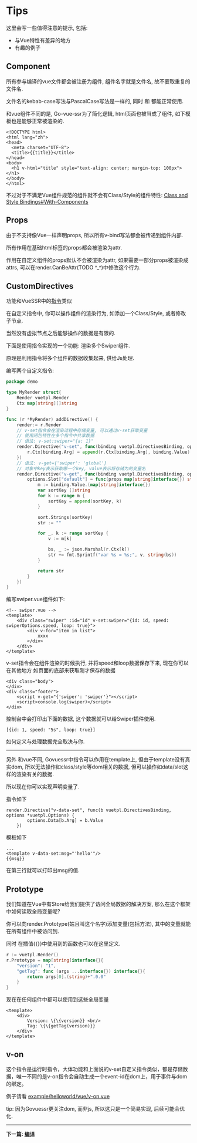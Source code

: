 # Tips

这里会写一些值得注意的提示, 包括:
- 与Vue特性有差异的地方
- 有趣的例子

## Component
所有参与编译的vue文件都会被注册为组件, 组件名字就是文件名, 故不要取重复的文件名.

文件名的kebab-case写法与PascalCase写法是一样的, 同时 <my-component-name> 和 <MyComponentName>都能正常使用.

和vue组件不同的是, Go-vue-ssr为了简化逻辑, html页面也被当成了组件, 如下模板也是能够正常被渲染的.
```vue
<!DOCTYPE html>
<html lang="zh">
<head>
  <meta charset="UTF-8">
  <title>{{title}}</title>
</head>
<body>
  <h1 v-html="title" style="text-align: center; margin-top: 100px"></h1>
</body>
</html>
```

不过对于不满足Vue组件规范的组件就不会有Class/Style的组件特性: [Class and Style Bindings#With-Components](https://vuejs.org/v2/guide/class-and-style.html#With-Components)

## Props
由于不支持像Vue一样声明props, 所以所有v-bind写法都会被传递到组件内部. 

所有作用在基础html标签的props都会被渲染为attr.

作用在自定义组件的props默认不会被渲染为attr, 如果需要一部分props被渲染成attrs, 可以在render.CanBeAttr(TODO ^_^)中修改这个行为.

## CustomDirectives
功能和VueSSR中的[指令](https://ssr.vuejs.org/guide/universal.html#custom-directives)类似

在自定义指令中, 你可以操作组件的渲染行为, 如添加一个Class/Style, 或者修改子节点.

当然没有虚拟节点之后能够操作的数据是有限的.

下面是使用指令实现的一个功能: 渲染多个Swiper组件.
 
原理是利用指令将多个组件的数据收集起来, 供给Js处理.

编写两个自定义指令:
```go
package demo

type MyRender struct{
	Render vuetpl.Render
	Ctx map[string][]string
}

func (r *MyRender) addDirective() {
	render:= r.Render
    // v-set指令会在渲染过程中存储变量, 可以通过v-set获取变量
	// 使用闭包特性在多个指令中共享数据
	// 语法: v-set:swiper="{a: 1}"
    render.Directive("v-set", func(binding vuetpl.DirectivesBinding, options *vuetpl.Options) {
        r.Ctx[binding.Arg] = append(r.Ctx[binding.Arg], binding.Value)
    })
    // 语法: v-get={'swiper': 'global'}
    // 对象中key表示获取哪一个key, value表示将存储为的变量名
    render.Directive("v-get", func(binding vuetpl.DirectivesBinding, options *vuetpl.Options) {
        options.Slot["default"] = func(props map[string]interface{}) string {
            m := binding.Value.(map[string]interface{})
            var sortKey []string
            for k := range m {
                sortKey = append(sortKey, k)
            }

            sort.Strings(sortKey)
            str := ""

            for _, k := range sortKey {
                v := m[k]

                bs, _ := json.Marshal(r.Ctx[k])
                str += fmt.Sprintf("var %s = %s;", v, string(bs))
            }

            return str
        }
    })
}
```

编写swiper.vue组件如下:
```vue
<!-- swiper.vue -->
<template>
    <div class="swiper" :id="id" v-set:swiper="{id: id, speed: swiperOptions.speed, loop: true}">
        <div v-for="item in list">
            xxxx
        </div>
    </div>
</template>
```
v-set指令会在组件渲染的时候执行, 并将speed和loop数据保存下来, 现在你可以在其他地方 如页面的底部来获取刚才保存的数据
```vue
<div class="body">
</div>
<div class="footer">
    <script v-get="{'swiper': 'swiper'}"></script>
    <script>console.log(swiper)</script>
</div>
```
控制台中会打印出下面的数据, 这个数据就可以给Swiper插件使用.
```
[{id: 1, speed: "5s", loop: true}]
```
如何定义与处理数据完全取决与你.

---

另外 和vue不同, Govuessr中指令可以作用在template上, 但由于template没有真实dom, 所以无法操作如class/style等dom相关的数据, 但可以操作如data/slot这样的渲染有关的数据.

所以现在你可以实现声明变量了.

指令如下
```
render.Directive("v-data-set", func(b vuetpl.DirectivesBinding, options *vuetpl.Options) {
		options.Data[b.Arg] = b.Value
	})
```

模板如下
```
...
<template v-data-set:msg="'hello'"/>
{{msg}}
```
在第三行就可以打印出msg的值.

## Prototype
我们知道在Vue中有Store给我们提供了访问全局数据的解决方案, 那么在这个框架中如何读取全局变量呢?

你可以向render.Prototype(姑且叫这个名字)添加变量(包括方法), 其中的变量就能在所有组件中被访问到.

同时 在插值\{\{}}中使用到的函数也可以在这里定义.

```go
r := vuetpl.Render()
r.Prototype = map[string]interface{}{
    "version": "1",
    "getTag": func (args ...interface{}) interface{}{
    	return args[0].(string)+".0.0"
    } 
}
```
现在在任何组件中都可以使用到这些全局变量
```vue
<template>
    <div>
        Version: \{\{version}} <br/>
        Tag: \{\{getTag(version)}}
    </div>
</template>
```

## v-on
这个指令是运行时指令，大体功能和上面说的v-set自定义指令类似，都是存储数据，唯一不同的是v-on指令会自动生成一个event-id在dom上，用于事件与dom的绑定。

例子请看 [example/helloworld/vue/v-on.vue](/example/helloworld/vue/v-on.vue)

tip: 因为Govuessr更关注dom, 而非js, 所以这只是一个简易实现, 后续可能会优化.

------

**下一篇: [编译](genera.md)**
